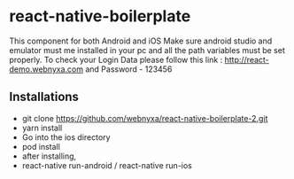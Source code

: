 # react-native-boilerplate
This component for both Android and iOS
Make sure android studio and emulator must me installed in your pc and all the path variables must be set properly.
To check your Login Data please follow this link : http://react-demo.webnyxa.com  and Password - 123456 

## Installations 
- git clone https://github.com/webnyxa/react-native-boilerplate-2.git
- yarn install
- Go into the ios directory
- pod install
- after installing,
- react-native run-android / react-native run-ios 

